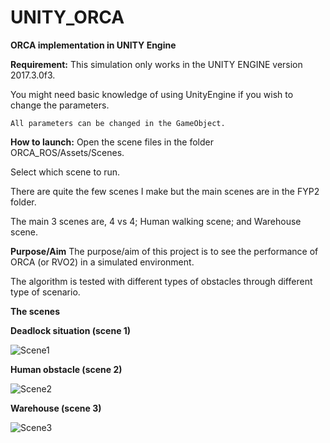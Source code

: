 # UNITY_ORCA
 **ORCA implementation in UNITY Engine**

**Requirement:**
This simulation only works in the UNITY ENGINE
version 2017.3.0f3.


You might need basic knowledge of using UnityEngine if you wish to change the parameters.


`All parameters can be changed in the GameObject.`

**How to launch:**
Open the scene files in the folder ORCA_ROS/Assets/Scenes.

Select which scene to run.

There are quite the few scenes I make but the main scenes are in the FYP2 folder.

The main 3 scenes are, 4 vs 4; Human walking scene; and Warehouse scene.

**Purpose/Aim**
The purpose/aim of this project is to see the performance of ORCA (or RVO2) in a simulated environment.

The algorithm is tested with different types of obstacles through different type of scenario.

**The scenes**

**Deadlock situation (scene 1)**



![Scene1](../master/gif/s1.gif)



**Human obstacle (scene 2)**



![Scene2](../master/gif/s2.gif)



**Warehouse (scene 3)**



![Scene3](../master/gif/s3.gif)
